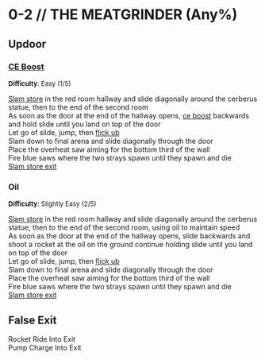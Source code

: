 # 0-2 // THE MEATGRINDER (Any%)


## Updoor

### [CE Boost](https://youtu.be/cPsmlkaGRFw)
<font size="2">
    <b>Difficulty</b>: Easy (1/5)
</font> <br/> 

[Slam store](/speedrun-tech.md#slam-store) in the red room hallway and slide diagonally around the cerberus statue, then to the end of the second room<br/>
As soon as the door at the end of the hallway opens, [ce boost](/speedrun-tech.md#ce-boost-core-eject-boost) backwards and hold slide until you land on top of the door<br/>
Let go of slide, jump, then [flick ub](/speedrun-tech.md#flick-ub) <br/>
Slam down to final arena and slide diagonally through the door <br/>
Place the overheat saw aiming for the bottom third of the wall<br/>
Fire blue saws where the two strays spawn until they spawn and die<br/>
[Slam store exit](/speedrun-tech.md#flick-ub)<br/>

### Oil
<font size="2">
    <b>Difficulty</b>: Slightly Easy (2/5)
</font> <br/> 

[Slam store](/speedrun-tech.md#slam-store) in the red room hallway and slide diagonally around the cerberus statue, then to the end of the second room, using oil to maintain speed<br/>
As soon as the door at the end of the hallway opens, slide backwards and shoot a rocket at the oil on the ground continue holding slide until you land on top of the door<br/>
Let go of slide, jump, then [flick ub](/speedrun-tech.md#flick-ub) <br/>
Slam down to final arena and slide diagonally through the door <br/>
Place the overheat saw aiming for the bottom third of the wall<br/>
Fire blue saws where the two strays spawn until they spawn and die<br/>
[Slam store exit](/speedrun-tech.md#flick-ub)


## False Exit
Rocket Ride Into Exit<br/>
Pump Charge Into Exit